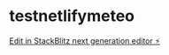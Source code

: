 # testnetlifymeteo

[Edit in StackBlitz next generation editor ⚡️](https://stackblitz.com/~/github.com/SamiFournier/testnetlifymeteo)